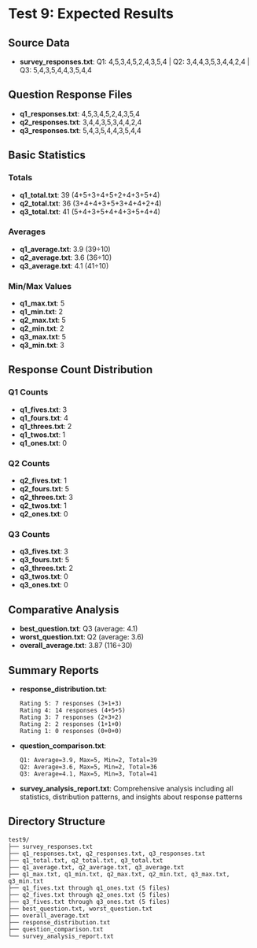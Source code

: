 # Test 9: Expected Results

## Source Data
- **survey_responses.txt**: Q1: 4,5,3,4,5,2,4,3,5,4 | Q2: 3,4,4,3,5,3,4,4,2,4 | Q3: 5,4,3,5,4,4,3,5,4,4

## Question Response Files
- **q1_responses.txt**: 4,5,3,4,5,2,4,3,5,4
- **q2_responses.txt**: 3,4,4,3,5,3,4,4,2,4
- **q3_responses.txt**: 5,4,3,5,4,4,3,5,4,4

## Basic Statistics
### Totals
- **q1_total.txt**: 39 (4+5+3+4+5+2+4+3+5+4)
- **q2_total.txt**: 36 (3+4+4+3+5+3+4+4+2+4)
- **q3_total.txt**: 41 (5+4+3+5+4+4+3+5+4+4)

### Averages
- **q1_average.txt**: 3.9 (39÷10)
- **q2_average.txt**: 3.6 (36÷10)
- **q3_average.txt**: 4.1 (41÷10)

### Min/Max Values
- **q1_max.txt**: 5
- **q1_min.txt**: 2
- **q2_max.txt**: 5
- **q2_min.txt**: 2
- **q3_max.txt**: 5
- **q3_min.txt**: 3

## Response Count Distribution

### Q1 Counts
- **q1_fives.txt**: 3
- **q1_fours.txt**: 4
- **q1_threes.txt**: 2
- **q1_twos.txt**: 1
- **q1_ones.txt**: 0

### Q2 Counts
- **q2_fives.txt**: 1
- **q2_fours.txt**: 5
- **q2_threes.txt**: 3
- **q2_twos.txt**: 1
- **q2_ones.txt**: 0

### Q3 Counts
- **q3_fives.txt**: 3
- **q3_fours.txt**: 5
- **q3_threes.txt**: 2
- **q3_twos.txt**: 0
- **q3_ones.txt**: 0

## Comparative Analysis
- **best_question.txt**: Q3 (average: 4.1)
- **worst_question.txt**: Q2 (average: 3.6)
- **overall_average.txt**: 3.87 (116÷30)

## Summary Reports
- **response_distribution.txt**:
  ```
  Rating 5: 7 responses (3+1+3)
  Rating 4: 14 responses (4+5+5)
  Rating 3: 7 responses (2+3+2)
  Rating 2: 2 responses (1+1+0)
  Rating 1: 0 responses (0+0+0)
  ```

- **question_comparison.txt**:
  ```
  Q1: Average=3.9, Max=5, Min=2, Total=39
  Q2: Average=3.6, Max=5, Min=2, Total=36
  Q3: Average=4.1, Max=5, Min=3, Total=41
  ```

- **survey_analysis_report.txt**: Comprehensive analysis including all statistics, distribution patterns, and insights about response patterns

## Directory Structure
```
test9/
├── survey_responses.txt
├── q1_responses.txt, q2_responses.txt, q3_responses.txt
├── q1_total.txt, q2_total.txt, q3_total.txt
├── q1_average.txt, q2_average.txt, q3_average.txt
├── q1_max.txt, q1_min.txt, q2_max.txt, q2_min.txt, q3_max.txt, q3_min.txt
├── q1_fives.txt through q1_ones.txt (5 files)
├── q2_fives.txt through q2_ones.txt (5 files)
├── q3_fives.txt through q3_ones.txt (5 files)
├── best_question.txt, worst_question.txt
├── overall_average.txt
├── response_distribution.txt
├── question_comparison.txt
└── survey_analysis_report.txt
```